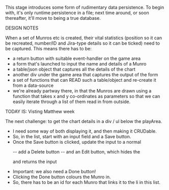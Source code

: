This stage introduces some form of rudimentary data persistence. To begin with, it's only runtime persistence in a file; next time around,
or soon thereafter, it'll move to being a true database.

DESIGN NOTES

When a set of Munros etc is created, their vital statistics (position so it can be recreated, number/ID and Jira-type details so it can be ticked)
need to be captured. This means there has to be:
- a return button with suitable event-handler on the game area
- a form that's launched to input the name and details of a Munro
- a table/json object that captures all the details of the chart
- another div under the game area that captures the output of the form
- a set of functions that can READ such a table/object and re-create it from a data-source
- we're already partway there, in that the Munros are drawn using a function that
   takes x and y co-ordinates as parameters so that we can easily iterate through
   a list of them read in from outside.

TODAY IS: Visting Matthew week

The next challenge: to get the chart details in a div / ul below the playArea.
- I need some way of both displaying it, and then making it CRUDable.
- So, in the list, start with an input field and a Save button.
- Once the Save button is clicked, update the input to a normal <p>
  -- add a Delete button
  -- and an Edit button, which hides the <p> and returns the input
- Important: we also need a Done button!
- Clicking the Done button colours the Munro in.
- So, there has to be an id for each Munro that links it to the li in this list.


